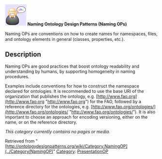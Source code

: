 [![](../images/thumb/6/6f/Definition.gif/70px-Definition.gif)](../Image/Definition.gif "Definition.gif")
__Naming Ontology Design Patterns (Naming OPs)__

Naming OPs are conventions on how to create names for namespaces, ﬁles, and ontology elements in general (classes, properties, etc.). 
  






  



  




##   Description


Naming OPs are good practices that boost ontology readability and understanding by humans, by supporting homogeneity in naming procedures.


Examples include conventions for how to construct the namespace declared for ontologies. It is recommended to use the base URI of the organization that publishes the ontology, e.g. [http://www.fao.org](http://www.fao.org "http://www.fao.org") for the FAO, followed by a reference directory for the ontologies, e.g. [http://www.fao.org/ontologies/](http://www.fao.org/ontologies/ "http://www.fao.org/ontologies/").
It is also important to choose an approach for encoding versioning, either on the name, or on the reference directory.




_This category currently contains no pages or media._



Retrieved from "[http://ontologydesignpatterns.org/wiki/Category:NamingOP](../Category/NamingOP)"
 [Category](http://ontologydesignpatterns.org/wiki/Special:Categories "Special:Categories"): [PresentationOP](../Category/PresentationOP "Category:PresentationOP")